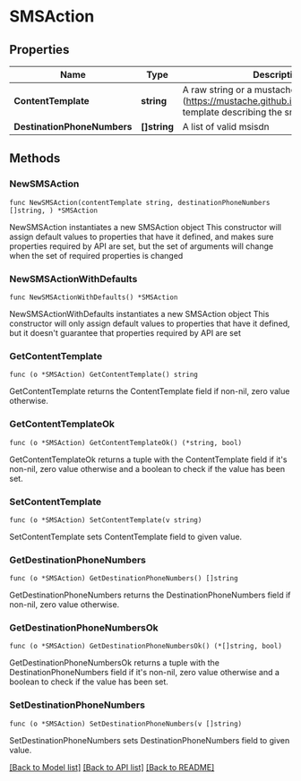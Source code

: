 # SMSAction

## Properties

Name | Type | Description | Notes
------------ | ------------- | ------------- | -------------
**ContentTemplate** | **string** | A raw string or a mustache (https://mustache.github.io/mustache.5.html) template describing the sms content | 
**DestinationPhoneNumbers** | **[]string** | A list of valid msisdn | 

## Methods

### NewSMSAction

`func NewSMSAction(contentTemplate string, destinationPhoneNumbers []string, ) *SMSAction`

NewSMSAction instantiates a new SMSAction object
This constructor will assign default values to properties that have it defined,
and makes sure properties required by API are set, but the set of arguments
will change when the set of required properties is changed

### NewSMSActionWithDefaults

`func NewSMSActionWithDefaults() *SMSAction`

NewSMSActionWithDefaults instantiates a new SMSAction object
This constructor will only assign default values to properties that have it defined,
but it doesn't guarantee that properties required by API are set

### GetContentTemplate

`func (o *SMSAction) GetContentTemplate() string`

GetContentTemplate returns the ContentTemplate field if non-nil, zero value otherwise.

### GetContentTemplateOk

`func (o *SMSAction) GetContentTemplateOk() (*string, bool)`

GetContentTemplateOk returns a tuple with the ContentTemplate field if it's non-nil, zero value otherwise
and a boolean to check if the value has been set.

### SetContentTemplate

`func (o *SMSAction) SetContentTemplate(v string)`

SetContentTemplate sets ContentTemplate field to given value.


### GetDestinationPhoneNumbers

`func (o *SMSAction) GetDestinationPhoneNumbers() []string`

GetDestinationPhoneNumbers returns the DestinationPhoneNumbers field if non-nil, zero value otherwise.

### GetDestinationPhoneNumbersOk

`func (o *SMSAction) GetDestinationPhoneNumbersOk() (*[]string, bool)`

GetDestinationPhoneNumbersOk returns a tuple with the DestinationPhoneNumbers field if it's non-nil, zero value otherwise
and a boolean to check if the value has been set.

### SetDestinationPhoneNumbers

`func (o *SMSAction) SetDestinationPhoneNumbers(v []string)`

SetDestinationPhoneNumbers sets DestinationPhoneNumbers field to given value.



[[Back to Model list]](../README.md#documentation-for-models) [[Back to API list]](../README.md#documentation-for-api-endpoints) [[Back to README]](../README.md)


